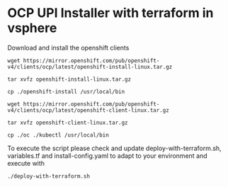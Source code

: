 # OCP UPI Installer with terraform in vsphere 

Download and install the openshift clients

```
wget https://mirror.openshift.com/pub/openshift-v4/clients/ocp/latest/openshift-install-linux.tar.gz

tar xvfz openshift-install-linux.tar.gz

cp ./openshift-install /usr/local/bin

wget https://mirror.openshift.com/pub/openshift-v4/clients/ocp/latest/openshift-client-linux.tar.gz

tar xvfz openshift-client-linux.tar.gz

cp ./oc ./kubectl /usr/local/bin

```


To execute the script please check and update deploy-with-terraform.sh, variables.tf and install-config.yaml to adapt to your environment and execute with

```
./deploy-with-terraform.sh
```
